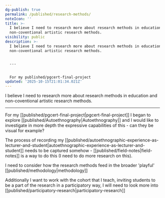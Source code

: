 ```yaml
---
dg-publish: true
permalink: /published/research-methods/
noteIcon: ''
title: >-
  I believe I need to research more about research methods in education and
  non-coventional artistic research methods.
visibility: public
description: >-
  I believe I need to research more about research methods in education and
  non-coventional artistic research methods.


  ---


  For my published/pgcert-final-project
updated: '2025-10-15T21:01:34.021Z'
---
```


I believe I need to research more about research methods in education and non-coventional artistic research methods.

---

For my [[published/pgcert-final-project\|pgcert-final-project]] I began to explore [[published/Autoethnography\|Autoethnography]] and I would like to investigate in more depth the expressive capabilities of this - can they be visual for example? 

The process of recording my [[published/autoethnographic-experience-as-lecturer-and-student\|autoethnographic-experience-as-lecturer-and-student]] needs to be captured somehow - [[published/field-notes\|field-notes]] is a way to do this (I need to do more research on this).

I need to consider how the research methods feed in the broader 'playful' [[published/methodology\|methodology]]

Additionally I want to work with the cohort that I teach, inviting students to be a part of the research in a participatory way, I will need to look more into [[published/participatory-research\|participatory-research]]
